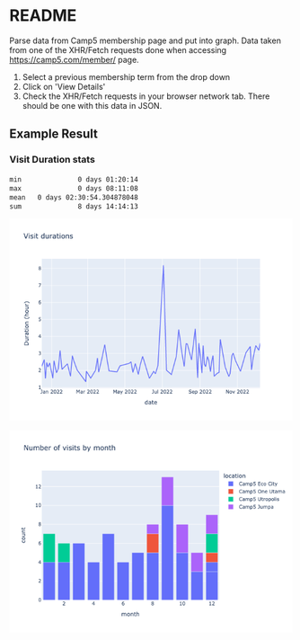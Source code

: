 # README

Parse data from Camp5 membership page and put into graph. Data taken from one of the XHR/Fetch requests done when accessing https://camp5.com/member/ page.

1. Select a previous membership term from the drop down
2. Click on 'View Details'
3. Check the XHR/Fetch requests in your browser network tab. There should be one with this data in JSON.

## Example Result

### Visit Duration stats

```
min              0 days 01:20:14
max              0 days 08:11:08
mean   0 days 02:30:54.304878048
sum              8 days 14:14:13
```

![](./duration_by_date.png)

![](./visits_by_location.png)